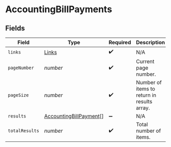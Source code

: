 # AccountingBillPayments


## Fields

| Field                                                                   | Type                                                                    | Required                                                                | Description                                                             |
| ----------------------------------------------------------------------- | ----------------------------------------------------------------------- | ----------------------------------------------------------------------- | ----------------------------------------------------------------------- |
| `links`                                                                 | [Links](../../models/shared/links.md)                                   | :heavy_check_mark:                                                      | N/A                                                                     |
| `pageNumber`                                                            | *number*                                                                | :heavy_check_mark:                                                      | Current page number.                                                    |
| `pageSize`                                                              | *number*                                                                | :heavy_check_mark:                                                      | Number of items to return in results array.                             |
| `results`                                                               | [AccountingBillPayment](../../models/shared/accountingbillpayment.md)[] | :heavy_minus_sign:                                                      | N/A                                                                     |
| `totalResults`                                                          | *number*                                                                | :heavy_check_mark:                                                      | Total number of items.                                                  |
